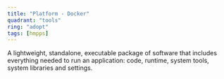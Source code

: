 ```yaml
---
title: "Platform - Docker"
quadrant: "tools"
ring: "adopt"
tags: [hmpps]
---
```


A lightweight, standalone, executable package of software that includes everything needed to run an application: code, runtime, system tools, system libraries and settings.
